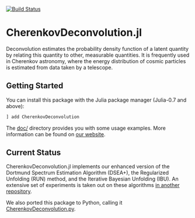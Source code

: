 [![Build Status](https://github.com/mirkobunse/CherenkovDeconvolution.jl/workflows/CI/badge.svg)](https://github.com/mirkobunse/CherenkovDeconvolution.jl/actions)

# CherenkovDeconvolution.jl

Deconvolution estimates the probability density function of a latent quantity
by relating this quantity to other, measurable quantities.
It is frequently used in Cherenkov astronomy, where the energy distribution
of cosmic particles is estimated from data taken by a telescope.


## Getting Started

You can install this package with the Julia package manager (Julia-0.7 and above):

```julia
] add CherenkovDeconvolution
```

The [doc/](https://github.com/mirkobunse/CherenkovDeconvolution.jl/tree/master/doc)
directory provides you with some usage examples.
More information can be found on [our website](https://sfb876.tu-dortmund.de/deconvolution).


## Current Status

CherenkovDeconvolution.jl implements our enhanced version of the Dortmund Spectrum Estimation Algorithm (DSEA+),
the Regularized Unfolding (RUN) method, and the Iterative Bayesian Unfolding (IBU).
An extensive set of experiments is taken out on these algorithms [in another repository](https://github.com/mirkobunse/deconv-exp).

We also ported this package to Python, calling it [CherenkovDeconvolution.py](https://github.com/mirkobunse/CherenkovDeconvolution.py).
